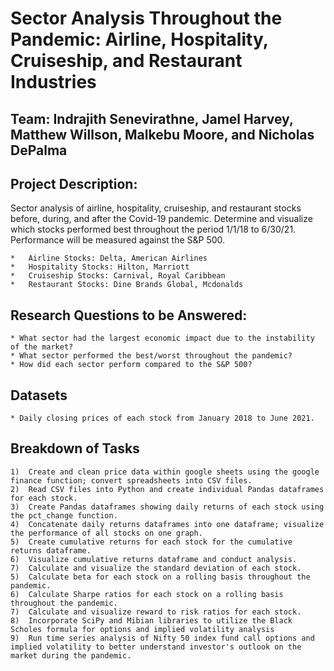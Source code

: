 # Sector Analysis Throughout the Pandemic: Airline, Hospitality, Cruiseship, and Restaurant Industries

## Team: Indrajith Senevirathne, Jamel Harvey, Matthew Willson, Malkebu Moore, and Nicholas DePalma

## Project Description: 

Sector analysis of airline, hospitality, cruiseship, and restaurant stocks before, during, and after the Covid-19 pandemic. Determine and visualize which stocks performed best throughout the period 1/1/18 to 6/30/21. Performance will be measured against the S&P 500.

    *   Airline Stocks: Delta, American Airlines
    *   Hospitality Stocks: Hilton, Marriott
    *   Cruiseship Stocks: Carnival, Royal Caribbean 
    *   Restaurant Stocks: Dine Brands Global, Mcdonalds 

## Research Questions to be Answered:

    * What sector had the largest economic impact due to the instability of the market?
    * What sector performed the best/worst throughout the pandemic?
    * How did each sector perform compared to the S&P 500?

## Datasets 

    * Daily closing prices of each stock from January 2018 to June 2021. 

## Breakdown of Tasks

    1)  Create and clean price data within google sheets using the google finance function; convert spreadsheets into CSV files. 
    2)  Read CSV files into Python and create individual Pandas dataframes for each stock. 
    3)  Create Pandas dataframes showing daily returns of each stock using the pct_change function. 
    4)  Concatenate daily returns dataframes into one dataframe; visualize the performance of all stocks on one graph. 
    5)  Create cumulative returns for each stock for the cumulative returns dataframe.
    6)  Visualize cumulative returns dataframe and conduct analysis.
    7)  Calculate and visualize the standard deviation of each stock. 
    5)  Calculate beta for each stock on a rolling basis throughout the pandemic.
    6)  Calculate Sharpe ratios for each stock on a rolling basis throughout the pandemic. 
    7)  Calculate and visualize reward to risk ratios for each stock.
    8)  Incorporate SciPy and Mibian libraries to utilize the Black Scholes formula for options and implied volatility analysis
    9)  Run time series analysis of Nifty 50 index fund call options and implied volatility to better understand investor's outlook on the market during the pandemic. 
   
 

